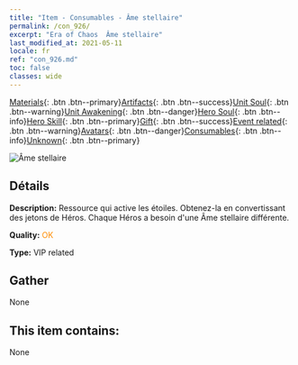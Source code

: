 ```yaml
---
title: "Item - Consumables - Âme stellaire"
permalink: /con_926/
excerpt: "Era of Chaos  Âme stellaire"
last_modified_at: 2021-05-11
locale: fr
ref: "con_926.md"
toc: false
classes: wide
---
```

 [Materials](/ItemsFR/){: .btn .btn--primary}[Artifacts](/ItemsFR/Artifacts/){: .btn .btn--success}[Unit Soul](/ItemsFR/UnitSoul/){: .btn .btn--warning}[Unit Awakening](/ItemsFR/UnitAwakening/){: .btn .btn--danger}[Hero Soul](/ItemsFR/HeroSoul/){: .btn .btn--info}[Hero Skill](/ItemsFR/HeroSkill/){: .btn .btn--primary}[Gift](/ItemsFR/Gift/){: .btn .btn--success}[Event related](/ItemsFR/Events/){: .btn .btn--warning}[Avatars](/ItemsFR/Avatars/){: .btn .btn--danger}[Consumables](/ItemsFR/Consumables/){: .btn .btn--info}[Unknown](/ItemsFR/Unknown/){: .btn .btn--primary}

 ![Âme stellaire](/images/t/i_40014.png)

## Détails
 **Description:** Ressource qui active les étoiles. Obtenez-la en convertissant des jetons de Héros. Chaque Héros a besoin d'une Âme stellaire différente.

 **Quality:** <span style="color: #FF8C00">OK</span>

 **Type:** VIP related

## Gather

  None

## This item contains:

  None

